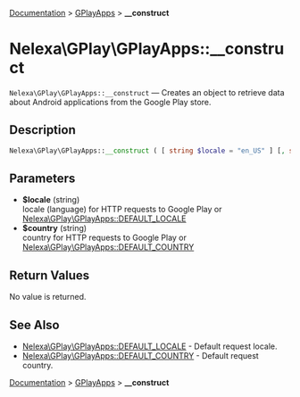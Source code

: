 [Documentation](../../README.md) > [GPlayApps](README.md) > **__construct**

# Nelexa\GPlay\GPlayApps::__construct
`Nelexa\GPlay\GPlayApps::__construct` — Creates an object to retrieve data about Android applications from the Google Play store.

## Description
```php
Nelexa\GPlay\GPlayApps::__construct ( [ string $locale = "en_US" ] [, string $country = "us" ] )
```

## Parameters
* **$locale** (string)  
locale (language) for HTTP requests to Google Play or [Nelexa\GPlay\GPlayApps::DEFAULT_LOCALE](README.md#predefined-constants)
* **$country** (string)  
country for HTTP requests to Google Play or [Nelexa\GPlay\GPlayApps::DEFAULT_COUNTRY](README.md#predefined-constants)

## Return Values
No value is returned.
## See Also
* [Nelexa\GPlay\GPlayApps::DEFAULT_LOCALE](README.md#predefined-constants) - Default request locale.
* [Nelexa\GPlay\GPlayApps::DEFAULT_COUNTRY](README.md#predefined-constants) - Default request country.

[Documentation](../../README.md) > [GPlayApps](README.md) > **__construct**
